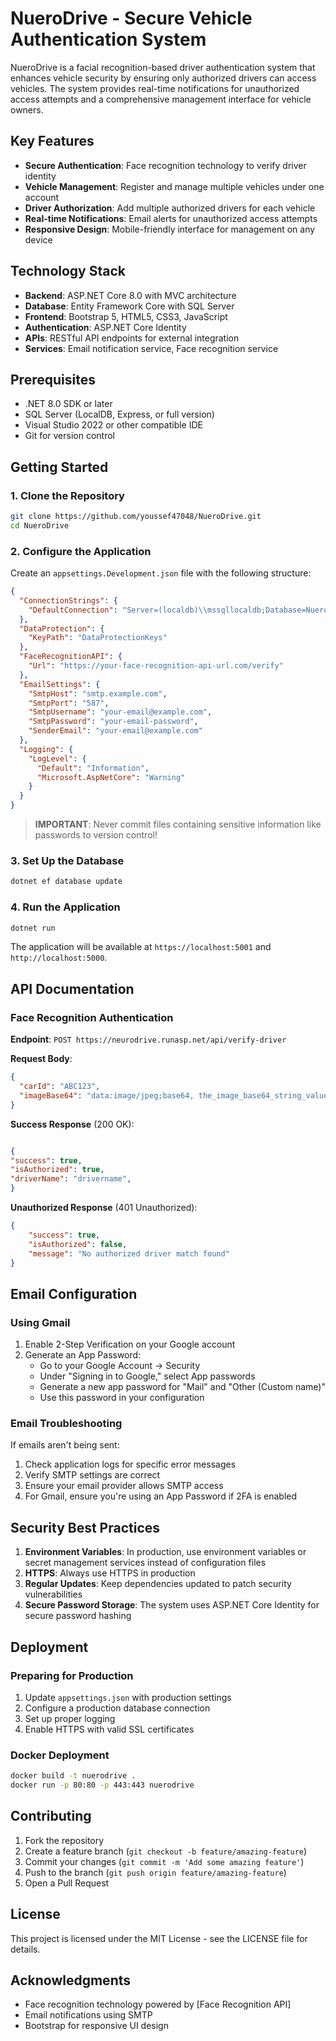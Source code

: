 ﻿# NueroDrive - Secure Vehicle Authentication System

NueroDrive is a facial recognition-based driver authentication system that enhances vehicle security by ensuring only authorized drivers can access vehicles. The system provides real-time notifications for unauthorized access attempts and a comprehensive management interface for vehicle owners.

## Key Features

- **Secure Authentication**: Face recognition technology to verify driver identity
- **Vehicle Management**: Register and manage multiple vehicles under one account
- **Driver Authorization**: Add multiple authorized drivers for each vehicle
- **Real-time Notifications**: Email alerts for unauthorized access attempts
- **Responsive Design**: Mobile-friendly interface for management on any device

## Technology Stack

- **Backend**: ASP.NET Core 8.0 with MVC architecture
- **Database**: Entity Framework Core with SQL Server
- **Frontend**: Bootstrap 5, HTML5, CSS3, JavaScript
- **Authentication**: ASP.NET Core Identity
- **APIs**: RESTful API endpoints for external integration
- **Services**: Email notification service, Face recognition service

## Prerequisites

- .NET 8.0 SDK or later
- SQL Server (LocalDB, Express, or full version)
- Visual Studio 2022 or other compatible IDE
- Git for version control

## Getting Started

### 1. Clone the Repository

```bash
git clone https://github.com/youssef47048/NueroDrive.git
cd NueroDrive
```

### 2. Configure the Application

Create an `appsettings.Development.json` file with the following structure:

```json
{
  "ConnectionStrings": {
    "DefaultConnection": "Server=(localdb)\\mssqllocaldb;Database=NueroDrive;Trusted_Connection=True;MultipleActiveResultSets=true"
  },
  "DataProtection": {
    "KeyPath": "DataProtectionKeys"
  },
  "FaceRecognitionAPI": {
    "Url": "https://your-face-recognition-api-url.com/verify"
  },
  "EmailSettings": {
    "SmtpHost": "smtp.example.com",
    "SmtpPort": "587",
    "SmtpUsername": "your-email@example.com",
    "SmtpPassword": "your-email-password",
    "SenderEmail": "your-email@example.com"
  },
  "Logging": {
    "LogLevel": {
      "Default": "Information",
      "Microsoft.AspNetCore": "Warning"
    }
  }
}
```

> **IMPORTANT**: Never commit files containing sensitive information like passwords to version control!

### 3. Set Up the Database

```bash
dotnet ef database update
```

### 4. Run the Application

```bash
dotnet run
```

The application will be available at `https://localhost:5001` and `http://localhost:5000`.

## API Documentation

### Face Recognition Authentication

**Endpoint**: `POST https://neurodrive.runasp.net/api/verify-driver`

**Request Body**:
```json
{
  "carId": "ABC123",
  "imageBase64": "data:image/jpeg;base64, the_image_base64_string_value"
}
```

**Success Response** (200 OK):
```json

{
"success": true,
"isAuthorized": true,
"driverName": "drivername",
}

```

**Unauthorized Response** (401 Unauthorized):
```json
{
    "success": true,
    "isAuthorized": false,
    "message": "No authorized driver match found"
}
```

## Email Configuration

### Using Gmail

1. Enable 2-Step Verification on your Google account
2. Generate an App Password:
   - Go to your Google Account → Security
   - Under "Signing in to Google," select App passwords
   - Generate a new app password for "Mail" and "Other (Custom name)"
   - Use this password in your configuration

### Email Troubleshooting

If emails aren't being sent:
1. Check application logs for specific error messages
2. Verify SMTP settings are correct
3. Ensure your email provider allows SMTP access
4. For Gmail, ensure you're using an App Password if 2FA is enabled

## Security Best Practices

1. **Environment Variables**: In production, use environment variables or secret management services instead of configuration files
2. **HTTPS**: Always use HTTPS in production
3. **Regular Updates**: Keep dependencies updated to patch security vulnerabilities
4. **Secure Password Storage**: The system uses ASP.NET Core Identity for secure password hashing

## Deployment

### Preparing for Production

1. Update `appsettings.json` with production settings
2. Configure a production database connection
3. Set up proper logging
4. Enable HTTPS with valid SSL certificates

### Docker Deployment

```bash
docker build -t nuerodrive .
docker run -p 80:80 -p 443:443 nuerodrive
```

## Contributing

1. Fork the repository
2. Create a feature branch (`git checkout -b feature/amazing-feature`)
3. Commit your changes (`git commit -m 'Add some amazing feature'`)
4. Push to the branch (`git push origin feature/amazing-feature`)
5. Open a Pull Request

## License

This project is licensed under the MIT License - see the LICENSE file for details.

## Acknowledgments

- Face recognition technology powered by [Face Recognition API]
- Email notifications using SMTP
- Bootstrap for responsive UI design 